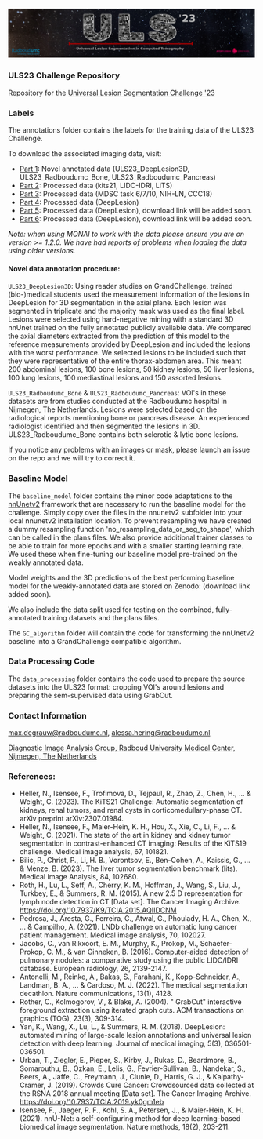 ![ULS23_banner.png](assets%2FULS23_banner.png)
### ULS23 Challenge Repository
Repository for the [Universal Lesion Segmentation Challenge '23](https://uls23.grand-challenge.org/datasets/)

### Labels
The annotations folder contains the labels for the training data of the ULS23 Challenge.

To download the associated imaging data, visit: 
- [Part 1](https://zenodo.org/records/10035161): Novel annotated data (ULS23_DeepLesion3D, ULS23_Radboudumc_Bone, ULS23_Radboudumc_Pancreas)
- [Part 2](https://zenodo.org/records/10050960): Processed data (kits21, LIDC-IDRI, LiTS)
- [Part 3](https://zenodo.org/records/10054306): Processed data (MDSC task 6/7/10, NIH-LN, CCC18)
- [Part 4](https://zenodo.org/records/10054702): Processed data (DeepLesion)
- [Part 5](https://zenodo.org/records/10055808): Processed data (DeepLesion), download link will be added soon.
- [Part 6](https://zenodo.org/records/10056235): Processed data (DeepLesion), download link will be added soon.

_Note: when using MONAI to work with the data please ensure you are on version >= 1.2.0. 
We have had reports of problems when loading the data using older versions._

#### Novel data annotation procedure:

`ULS23_DeepLesion3D`: Using reader studies on GrandChallenge, trained (bio-)medical students used the measurement information of the lesions in DeepLesion for 3D segmentation in the axial plane. 
Each lesion was segmented in triplicate and the majority mask was used as the final label. 
Lesions were selected using hard-negative mining with a standard 3D nnUnet trained on the fully annotated publicly available data.
We compared the axial diameters extracted from the prediction of this model to the reference measurements provided by DeepLesion and included the lesions with the worst performance.
We selected lesions to be included such that they were representative of the entire thorax-abdomen area.
This meant 200 abdominal lesions, 100 bone lesions, 50 kidney lesions, 50 liver lesions, 100 lung lesions, 100 mediastinal lesions and 150 assorted lesions.

`ULS23_Radboudumc_Bone` & `ULS23_Radboudumc_Pancreas`: VOI's in these datasets are from studies conducted at the Radboudumc hospital in Nijmegen, The Netherlands. 
Lesions were selected based on the radiological reports mentioning bone or pancreas disease. 
An experienced radiologist identified and then segmented the lesions in 3D. ULS23_Radboudumc_Bone contains both sclerotic & lytic bone lesions.

If you notice any problems with an images or mask, please launch an issue on the repo and we will try to correct it.

### Baseline Model
The `baseline_model` folder contains the minor code adaptations to the [nnUnetv2](https://github.com/MIC-DKFZ/nnUNet/tree/master) framework that are necessary to run the baseline model for the challenge.
Simply copy over the files in the nnunetv2 subfolder into your local nnunetv2 installation location.
To prevent resampling we have created a dummy resampling function 'no_resampling_data_or_seg_to_shape', which can be called in the plans files.
We also provide additional trainer classes to be able to train for more epochs and with a smaller starting learning rate. 
We used these when fine-tuning our baseline model pre-trained on the weakly annotated data.

Model weights and the 3D predictions of the best performing baseline model for the weakly-annotated data are stored on Zenodo: (download link added soon).

We also include the data split used for testing on the combined, fully-annotated training datasets and the plans files.

The `GC_algorithm` folder will contain the code for transforming the nnUnetv2 baseline into a GrandChallenge compatible algorithm.

### Data Processing Code

The `data_processing` folder contains the code used to prepare the source datasets into the ULS23 format: cropping VOI's around lesions and preparing the sem-supervised data using GrabCut.

### Contact Information
[max.degrauw@radboudumc.nl](mailto:max.degrauw@radboudumc.nl), [alessa.hering@radboudumc.nl](mailto:alessa.hering@radboudumc.nl) 

[Diagnostic Image Analysis Group,
Radboud University Medical Center,
Nijmegen, The Netherlands](https://www.diagnijmegen.nl/)

### References:
- Heller, N., Isensee, F., Trofimova, D., Tejpaul, R., Zhao, Z., Chen, H., ... & Weight, C. (2023). The KiTS21 Challenge: Automatic segmentation of kidneys, renal tumors, and renal cysts in corticomedullary-phase CT. arXiv preprint arXiv:2307.01984.
- Heller, N., Isensee, F., Maier-Hein, K. H., Hou, X., Xie, C., Li, F., ... & Weight, C. (2021). The state of the art in kidney and kidney tumor segmentation in contrast-enhanced CT imaging: Results of the KiTS19 challenge. Medical image analysis, 67, 101821. 
- Bilic, P., Christ, P., Li, H. B., Vorontsov, E., Ben-Cohen, A., Kaissis, G., ... & Menze, B. (2023). The liver tumor segmentation benchmark (lits). Medical Image Analysis, 84, 102680. 
- Roth, H., Lu, L., Seff, A., Cherry, K. M., Hoffman, J., Wang, S., Liu, J., Turkbey, E., & Summers, R. M. (2015). A new 2.5 D representation for lymph node detection in CT [Data set]. The Cancer Imaging Archive. https://doi.org/10.7937/K9/TCIA.2015.AQIIDCNM
- Pedrosa, J., Aresta, G., Ferreira, C., Atwal, G., Phoulady, H. A., Chen, X., ... & Campilho, A. (2021). LNDb challenge on automatic lung cancer patient management. Medical image analysis, 70, 102027. 
- Jacobs, C., van Rikxoort, E. M., Murphy, K., Prokop, M., Schaefer-Prokop, C. M., & van Ginneken, B. (2016). Computer-aided detection of pulmonary nodules: a comparative study using the public LIDC/IDRI database. European radiology, 26, 2139-2147. 
- Antonelli, M., Reinke, A., Bakas, S., Farahani, K., Kopp-Schneider, A., Landman, B. A., ... & Cardoso, M. J. (2022). The medical segmentation decathlon. Nature communications, 13(1), 4128. 
- Rother, C., Kolmogorov, V., & Blake, A. (2004). " GrabCut" interactive foreground extraction using iterated graph cuts. ACM transactions on graphics (TOG), 23(3), 309-314. 
- Yan, K., Wang, X., Lu, L., & Summers, R. M. (2018). DeepLesion: automated mining of large-scale lesion annotations and universal lesion detection with deep learning. Journal of medical imaging, 5(3), 036501-036501. 
- Urban, T., Ziegler, E., Pieper, S., Kirby, J., Rukas, D., Beardmore, B., Somarouthu, B., Ozkan, E., Lelis, G., Fevrier-Sullivan, B., Nandekar, S., Beers, A., Jaffe, C., Freymann, J., Clunie, D., Harris, G. J., & Kalpathy-Cramer, J. (2019). Crowds Cure Cancer: Crowdsourced data collected at the RSNA 2018 annual meeting [Data set]. The Cancer Imaging Archive. https://doi.org/10.7937/TCIA.2019.yk0gm1eb
- Isensee, F., Jaeger, P. F., Kohl, S. A., Petersen, J., & Maier-Hein, K. H. (2021). nnU-Net: a self-configuring 
method for deep learning-based biomedical image segmentation. Nature methods, 18(2), 203-211.
